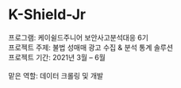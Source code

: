 # K-Shield-Jr
프로그램: 케이쉴드주니어 보안사고분석대응 6기 <br>
프로젝트 주제: 불법 성매매 광고 수집 & 분석 통계 솔루션 <br>
프로젝트 기간: 2021년 3월 – 6월 <br><br>
맡은 역할: 데이터 크롤링 및 개발
